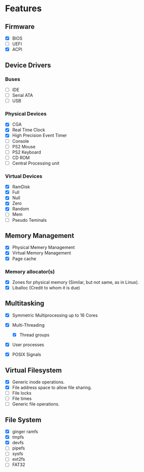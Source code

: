 # Features

## Firmware

- [x] BIOS
- [ ] UEFI
- [x] ACPI

## Device Drivers

### Buses

- [ ] IDE
- [ ] Serial ATA
- [ ] USB

### Physical Devices

- [x] CGA
- [x] Real Time Clock
- [x] High Precision Event Timer
- [ ] Console
- [ ] PS2 Mouse
- [ ] PS2 Keyboard
- [ ] CD ROM
- [ ] Central Processing unit

### Virtual Devices

- [x] RamDisk
- [x] Full
- [x] Null
- [x] Zero
- [x] Random
- [ ] Mem
- [ ] Pseudo Teminals

## Memory Management

- [x] Physical Memery Management
- [x] Virtual Memory Management
- [x] Page cache

### Memory allocator(s)
  
- [x] Zones for physical memory (Similar, but not same, as in Linux).
- [x] Liballoc (Credit to whom it is due)

## Multitasking

- [x] Symmetric Multiprocessing up to 16 Cores
- [x] Multi-Threading
  - [x] Thread groups
- [x] User processes

- [x] POSIX Signals

## Virtual Filesystem

- [x] Generic inode operations.
- [x] File address space to allow file sharing.
- [ ] File locks
- [ ] File times
- [ ] Generic file operations.

## File System

- [x] ginger ramfs
- [x] tmpfs
- [x] devfs
- [ ] pipefs
- [ ] sysfs
- [ ] ext2fs
- [ ] FAT32
